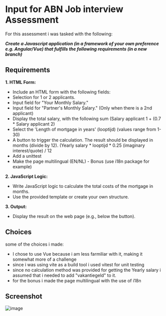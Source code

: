 # Input for ABN Job interview Assessment

For this assessment i was tasked with the following:

_**Create a Javascript application (in a framework of your own preference e.g. Angular/Vue) that fulfills the following requirements (in a new branch)**_

## Requirements
**1. HTML Form:**

* Include an HTML form with the following fields:
* Selection for 1 or 2 applicants.
* Input field for "Your Monthly Salary."
* Input field for "Partner's Monthly Salary." (Only when there is a 2nd applicant)
* Display the total salary, with the following sum (Salary applicant 1 + (0.7 * Salary applicant 2)
* Select the 'Length of mortgage in years' (looptijd) (values range from 1-30)
* A button to trigger the calculation. The result should be displayed in months (divide by 12). (Yearly salary * looptijd * 0.25 (imaginary interest/quote) / 12
* Add a unittest
* Make the page multilingual (EN/NL) - Bonus (use i18n package for example)

**2. JavaScript Logic:**

* Write JavaScript logic to calculate the total costs of the mortgage in months.
* Use the provided template or create your own structure.

**3. Output:**

* Display the result on the web page (e.g., below the button).


## Choices

some of the choices i made:

* I chose to use Vue because i am less farmiliar with it, making it somewhat more of a challenge
* since i was using vite as a build tool i used vitest for unit testing
* since no calculation method was provided for getting the Yearly salary i assumed that i needed to add "vakantiegeld" to it.
* for the bonus i made the page multilingual with the use of i18n

## Screenshot

![image](https://github.com/callmebackdraft/CW.ABN.Assessment/assets/14372954/b2b74e72-5b51-40de-a760-51b85f77fb2b)




